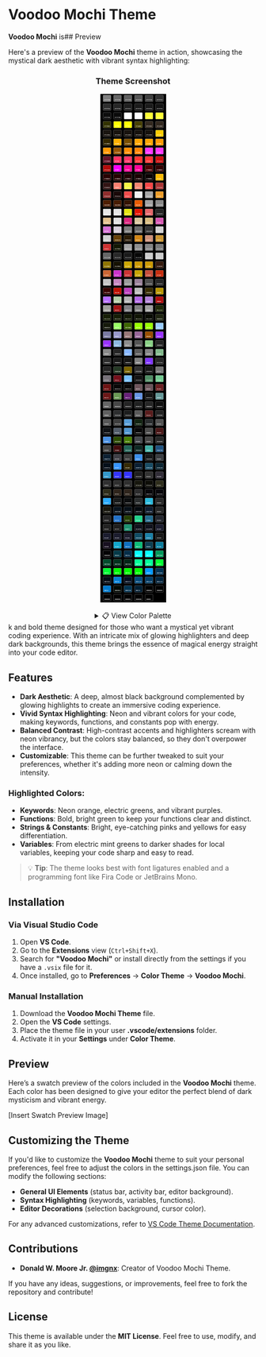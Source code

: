 # Voodoo Mochi Theme

**Voodoo Mochi** is## Preview

Here's a preview of the **Voodoo Mochi** theme in action, showcasing the mystical dark aesthetic with vibrant
syntax highlighting:

<div align="center">

### Theme Screenshot

![Voodoo Mochi Theme Color Palette](_PRESS.png)

<details>
<summary>📋 View Color Palette</summary>

### Color Swatches

The theme features a carefully curated color palette organized by RGB values, creating the perfect blend of
dark mysticism and vibrant energy:

![Color Swatches](_PRESS.jpeg)

For the complete interactive color reference, see [\_PRESS.md](_PRESS.md).

</details>

</div>k and bold theme designed for those who want a mystical yet vibrant coding
experience. With an intricate mix of glowing highlighters and deep dark backgrounds, this theme brings the
essence of magical energy straight into your code editor.

## Features

- **Dark Aesthetic**: A deep, almost black background complemented by glowing highlights to create an
  immersive coding experience.
- **Vivid Syntax Highlighting**: Neon and vibrant colors for your code, making keywords, functions, and
  constants pop with energy.
- **Balanced Contrast**: High-contrast accents and highlighters scream with neon vibrancy, but the colors stay
  balanced, so they don't overpower the interface.
- **Customizable**: This theme can be further tweaked to suit your preferences, whether it's adding more neon
  or calming down the intensity.

### Highlighted Colors:

- **Keywords**: Neon orange, electric greens, and vibrant purples.
- **Functions**: Bold, bright green to keep your functions clear and distinct.
- **Strings & Constants**: Bright, eye-catching pinks and yellows for easy differentiation.
- **Variables**: From electric mint greens to darker shades for local variables, keeping your code sharp and
  easy to read.

> 💡 **Tip**: The theme looks best with font ligatures enabled and a programming font like Fira Code or
> JetBrains Mono.

## Installation

### Via Visual Studio Code

1. Open **VS Code**.
2. Go to the **Extensions** view (`Ctrl+Shift+X`).
3. Search for **"Voodoo Mochi"** or install directly from the settings if you have a `.vsix` file for it.
4. Once installed, go to **Preferences** → **Color Theme** → **Voodoo Mochi**.

### Manual Installation

1. Download the **Voodoo Mochi Theme** file.
2. Open the **VS Code** settings.
3. Place the theme file in your user **.vscode/extensions** folder.
4. Activate it in your **Settings** under **Color Theme**.

## Preview

Here’s a swatch preview of the colors included in the **Voodoo Mochi** theme. Each color has been designed to
give your editor the perfect blend of dark mysticism and vibrant energy.

[Insert Swatch Preview Image]

## Customizing the Theme

If you'd like to customize the **Voodoo Mochi** theme to suit your personal preferences, feel free to adjust
the colors in the settings.json file. You can modify the following sections:

- **General UI Elements** (status bar, activity bar, editor background).
- **Syntax Highlighting** (keywords, variables, functions).
- **Editor Decorations** (selection background, cursor color).

For any advanced customizations, refer to
[VS Code Theme Documentation](https://code.visualstudio.com/docs/getstarted/keybindings).

## Contributions

- **Donald W. Moore Jr. [@imgnx](https://github.com/imgnx)**: Creator of Voodoo Mochi Theme.

If you have any ideas, suggestions, or improvements, feel free to fork the repository and contribute!

## License

This theme is available under the **MIT License**. Feel free to use, modify, and share it as you like.
